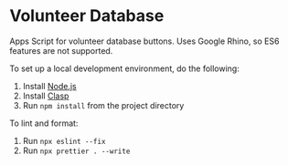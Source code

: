 # Volunteer Database

Apps Script for volunteer database buttons.
Uses Google Rhino, so ES6 features are not supported.

To set up a local development environment, do the following:

1. Install [Node.js](https://nodejs.org/en/download/)
2. Install [Clasp](https://developers.google.com/apps-script/guides/clasp)
3. Run `npm install` from the project directory

To lint and format:

1. Run `npx eslint --fix`
2. Run `npx prettier . --write`
